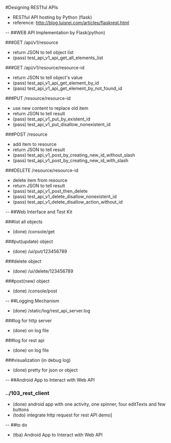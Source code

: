 #Designing RESTful APIs

* RESTful API hosting by Python (flask)
 * reference: http://blog.luisrei.com/articles/flaskrest.html
  
--
##WEB API Implementation by Flask(python) 
  
###GET /api/v1/resource
* return JSON to tell object list
 * (pass) test_api_v1_api_get_all_elements_list
   
###GET /api/v1/resource/resource-id
* return JSON to tell object's value
 * (pass) test_api_v1_api_get_element_by_id
 * (pass) test_api_v1_api_get_element_by_not_found_id
  
###PUT /resource/resource-id
* use new content to replace old item
* return JSON to tell result
 * (pass) test_api_v1_put_by_existent_id
 * (pass) test_api_v1_put_disallow_nonexistent_id
  
###POST /resource
* add item to resource
* return JSON to tell result
 * (pass) test_api_v1_post_by_creating_new_id_without_slash
 * (pass) test_api_v1_post_by_creating_new_id_with_slash
  
###DELETE /resource/resource-id
* delete item from resource
* return JSON to tell result
 * (pass) test_api_v1_post_then_delete
 * (pass) test_api_v1_delete_disallow_nonexistent_id
 * (pass) test_api_v1_delete_disallow_action_without_id
  
--
##Web Interface and Test Kit
  
###list all objects
* (done) /console/get
  
###put(update) object
* (done) /ui/put/123456789
  
###delete object
* (done) /ui/delete/123456789
  
###post(new) object
* (done) /console/post
  
--
##Logging Mechanism
* (done) /static/log/rest_api_server.log
  
###log for http server
* (done) on log file
  
###log for rest api
* (done) on log file
  
###visualization (in debug log)
* (done) pretty for json or object
  
--
##Android App to Interact with Web API
### ../103_rest_client
* (done) android app with one activity, one spinner, four editTexts and few buttons
* (todo) integrate http request for rest API demo]
  
--
##to do
* (tba) Android App to Interact with Web API
